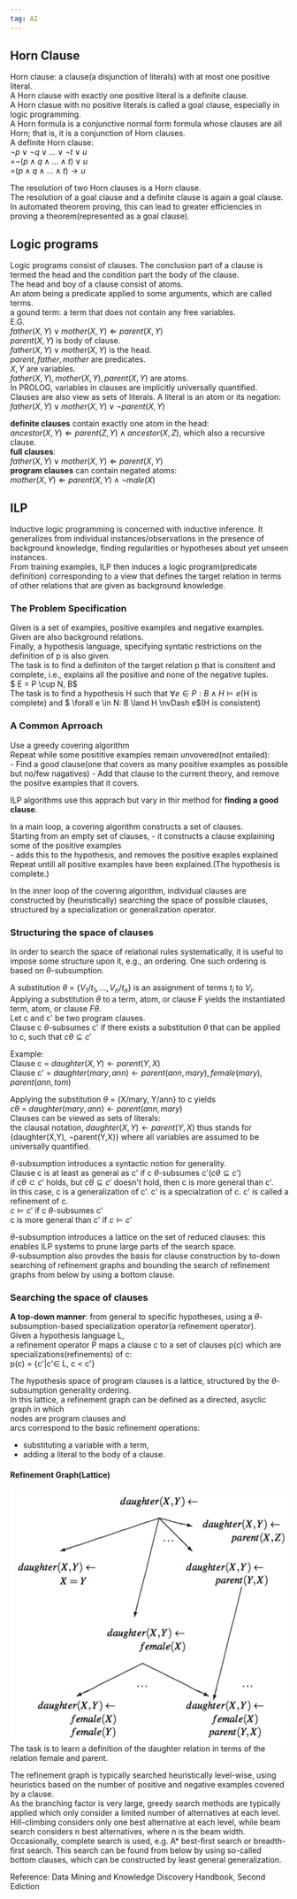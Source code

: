 ```yaml
---  
tag: AI 
---
```

## Horn Clause

Horn clause: a clause(a disjunction of literals) with at most one positive literal.     
A Horn clause with exactly one positive literal is a definite clause.     
A Horn clasue with no positive literals is called a goal clause, especially in logic programming.    
A Horn formula is a conjunctive normal form formula whose clauses are all Horn; that is, it is a conjunction of Horn clauses.      
A definite Horn clause:    
$\lnot p \lor \lnot q \lor ...\lor \lnot t \lor u$    
=$\lnot(p \land q \land  ...\land  t) \lor u$     
=$(p \land q \land  ...\land  t) \to u$

The resolution of two Horn clauses is a Horn clause.    
The resolution of a goal clause and a definite clause is again a goal clause.
In automated theorem proving, this can lead to greater efficiencies in proving a theorem(represented as a goal clause).

## Logic programs

Logic programs consist of clauses. The conclusion part of a clause is termed the head and the condition part the body of the clause.    
The head and boy of a clause consist of atoms.    
An atom being a predicate applied to some arguments, which are called terms.    
a gound term: a term that does not contain any free variables.    
E.G.    
$father(X,Y) \lor mother(X,Y) \Leftarrow parent(X,Y)$    
$parent(X,Y)$ is body of clause.    
$father(X,Y) \lor mother(X,Y)$ is the head.     
$parent, father, mother$ are predicates.    
$X, Y$ are variables.    
$father(X,Y), mother(X,Y), parent(X,Y)$ are atoms.    
In PROLOG, variables in clauses are implicitly universally quantified.  
Clauses are also view as sets of literals. A literal is an atom or its negation: $father(X,Y) \lor mother(X,Y) \lor \lnot parent(X,Y)$


$\textbf{definite clauses}$ contain exactly one atom in the head:    
$ancestor(X,Y) \Leftarrow parent(Z,Y) \land ancestor(X,Z)$, which also a recursive clause.        
$\textbf{full clauses}$:    
$father(X,Y) \lor mother(X,Y) \Leftarrow parent(X,Y)$    
$\textbf{program clauses}$ can contain negated atoms:     
$mother(X,Y) \Leftarrow parent(X,Y) \land \lnot male(X)$     

## ILP
Inductive logic programming is concerned with inductive inference. It generalizes from individual instances/observations in the presence of background knowledge, finding regularities or hypotheses about yet unseen instances.    
From training examples, ILP then induces a logic program(predicate definition) corresponding to a view that defines the target relation in terms of other relations that are given as background knowledge.    

### The Problem Specification

Given is a set of examples, positive examples and negative examples.     
Given are also background relations.     
Finally, a hypothesis language, specifying syntatic restrictions on the definition of p is also given.   
The task is to find a definiton of the target relation p that is consitent and complete, i.e., explains all the positive and none of the negative tuples.     
$ E = P \cup N, B$    
The task is to find a hypothesis H such that $\forall e \in P: B \land H \vDash e$(H is complete) and $ \forall e \in N: B \land H \nvDash e$(H is consistent)

### A Common Aprroach
Use a greedy covering algorithm     
Repeat while some posititive examples remain unvovered(not entailed):    
    - Find a good clause(one that covers as many positive examples as possible but no/few nagatives)
    - Add that clause to the current theory, and remove the positve examples that it covers.

ILP algorithms use this apprach but vary in thir method for $\textbf{finding a good clause}$.       

In a main loop, a covering algorithm constructs a set of clauses.     
Starting from an empty set of clauses,
    - it constructs a clause explaining some of the positive examples    
    - adds this to the hypothesis, and removes the positive exaples explained    
Repeat untill all positive examples have been explained.(The hypothesis is complete.)     

In the inner loop of the covering algorithm, individual clauses are constructed by (heuristically) searching the space of possible clauses, structured by a specialization or generalization operator.


### Structuring the space of clauses
In order to search the space of relational rules systematically, it is useful to impose some structure upon it, e.g., an ordering. One such ordering is based on $\theta$-subsumption.

A substitution $\theta$ = {$V_1/t_1,..., V_n/t_n$} is an assignment of terms $t_i$ to $V_i$. Applying a substitution $\theta$ to a term, atom, or clause F yields the instantiated term, atom, or clause $F\theta$.    
Let c and c' be two program clauses.    
Clause c $\theta$-subsumes c' if there exists a substitution $\theta$ that can be applied to c, such that $c\theta \subseteq c'$      

Example:      
Clause c = $daughter(X,Y)\leftarrow parent(Y,X)$    
Clause c' = $daughter(mary,ann) \leftarrow parent(ann, mary), female(mary), parent(ann,tom)$     

Applying the substitution $\theta$ = {X/mary, Y/ann} to c yields    
$c\theta$ = $daughter(mary,ann)\leftarrow parent(ann,mary)$    
Clauses can be viewed as sets of literals:      
the clausal notation, $daughter(X,Y)\leftarrow parent(Y,X)$ thus stands for {daughter(X,Y), $\lnot$parent(Y,X)} where all variables are assumed to be universally quantified.    


$\theta$-subsumption introduces a syntactic notion for generality.    
Clause c is at least as general as c' if c $\theta$-subsumes c'($c\theta \subseteq c'$)    
if $c\theta \subset c'$ holds, but $c\theta \subseteq c'$ doesn't hold, then c is more general than c'.    
In this case, c is a generalization of c'. c' is a specialzation of c. c' is called a refinement of c.    
$c \vDash c'$ if c $\theta$-subsumes c'    
c is more general than c' if $c \vDash c'$    

$\theta$-subsumption introduces a lattice on the set of reduced clauses: this enables ILP systems to prune large parts of the search space.     
$\theta$-subsumption also provdes the basis for clause construction by to-down searching of refinement graphs and bounding the search of refinement graphs from below by using a bottom clause.

### Searching the space of clauses
$\textbf{A top-down manner}$: from general to specific hypotheses, using a $\theta$-subsumption-based specialization operator(a refinement operator).     
Given a hypothesis language L,     
a refinement operator P maps a clause c to a set of clauses p(c) which are specializations(refinements) of c:    
p(c) = {c'|c'$\in$ L, c < c'}

The hypothesis space of program clauses is a lattice, structured by the $\theta$-subsumption generality ordering.    
In this lattice, a refinement graph can be defined as a directed, asyclic graph in which     
nodes are program clauses and     
arcs correspond to the basic refinement operations:     
- substituting a variable with a term, 
- adding a literal to the body of a clause.

#### Refinement Graph(Lattice)

<img src="refinementgraph.png"
     alt="refinement graph"
     style="float: left; margin-right: 10px;" />

The task is to learn a definition of the daughter relation in terms of the relation female and parent.    


The refinement graph is typically searched heuristically level-wise, using heuristics based on the number of positive and negative examples covered by a clause.     
As the branching factor is very large, greedy search methods are typically applied which only consider a limited number of alternatives at each level.  Hill-climbing considers only one best alternative at each level, while beam search considers n best alternatives, where n is the beam width. Occasionally, complete search is used, e.g. A* best-first search or breadth-first search. This search can be found from below by using so-called bottom clauses, which can be constructed by least general generalization.    


Reference: Data Mining and Knowledge Discovery Handbook, Second Ediction
